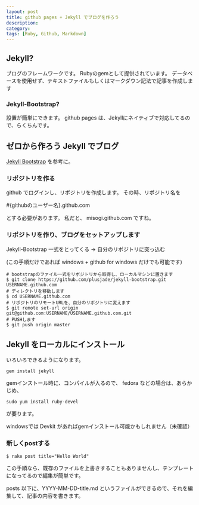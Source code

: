 ```yaml
---
layout: post
title: github pages + Jekyll でブログを作ろう
description:
category:
tags: [Ruby, Github, Markdown]
---
```


## Jekyll?
ブログのフレームワークです。 Rubyのgemとして提供されています。 データベースを使用せず、テキストファイルもしくはマークダウン記法で記事を作成します

### Jekyll-Bootstrap?
設置が簡単にできます。 github pages は、Jekyllにネイティブで対応してるので、らくちんです。

## ゼロから作ろう Jekyll でブログ

[Jekyll Bootstrap](http://jekyllbootstrap.com/) を参考に。

### リポジトリを作る
github でログインし、リポジトリを作成します。 その時、リポジトリ名を

 #{githubのユーザー名}.github.com

とする必要があります。 私だと、 misogi.github.com ですね。

### リポジトリを作り、ブログをセットアップします

Jekyll-Bootstrap 一式をとってくる -> 自分のリポジトリに突っ込む

 (この手順だけであれば windows + github for windows だけでも可能です)

    # bootstrapのファイル一式をリポジトリから取得し、ローカルマシンに置きます
    $ git clone https://github.com/plusjade/jekyll-bootstrap.git USERNAME.github.com
    # ディレクトリを移動します
    $ cd USERNAME.github.com
    # リポジトリのリモートURLを、自分のリポジトリに変えます
    $ git remote set-url origin git@github.com:USERNAME/USERNAME.github.com.git
    # PUSHします
    $ git push origin master

## Jekyll をローカルにインストール

いろいろできるようになります。

    gem install jekyll

gemインストール時に、コンパイルが入るので、 fedora などの場合は、あらかじめ、

    sudo yum install ruby-devel

が要ります。

windowsでは Devkit があればgemインストール可能かもしれません（未確認）

### 新しくpostする

    $ rake post title="Hello World"

この手順なら、既存のファイルを上書きすることもありませんし、テンプレートになってるので編集が簡単です。

posts 以下に、YYYY-MM-DD-title.md というファイルができるので、それを編集して、記事の内容を書きます。
